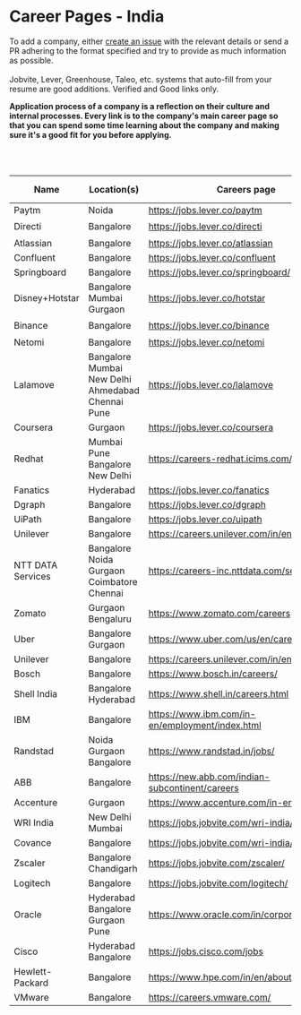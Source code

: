 # Career Pages - India

To add a company, either [create an issue](https://github.com/rahbal/ApplicationCareerPagesIndia/issues) with the relevant details or send a PR adhering to the format specified and try to provide as much information as possible.
<br>
<br>
Jobvite, Lever, Greenhouse, Taleo, etc. systems that auto-fill from your resume are good additions. Verified and Good links only.
<br>

**Application process of a company is a reflection on their culture and internal processes. Every link is to the company's main career page so that you can spend some time learning about the company and making sure it's a good fit for you before applying.**

<br>
<br>


| Name  | Location(s)  |  Careers page |  Relocation bonus? |
|-------|--------------|-----------------|---------------|
| Paytm | Noida | https://jobs.lever.co/paytm | NA |     
| Directi |  Bangalore | https://jobs.lever.co/directi | ✔️ |
| Atlassian |  Bangalore | https://jobs.lever.co/atlassian | NA |
| Confluent |  Bangalore | https://jobs.lever.co/confluent | NA |
| Springboard |  Bangalore | https://jobs.lever.co/springboard/ | NA |
| Disney+Hotstar |  Bangalore <br> Mumbai <br> Gurgaon | https://jobs.lever.co/hotstar | NA |
| Binance |  Bangalore | https://jobs.lever.co/binance | ✔️ |
| Netomi |  Bangalore | https://jobs.lever.co/netomi | NA |
| Lalamove |  Bangalore <br> Mumbai <br> New Delhi <br> Ahmedabad <br> Chennai <br> Pune | https://jobs.lever.co/lalamove | NA |
| Coursera |  Gurgaon | https://jobs.lever.co/coursera | NA |
| Redhat |  Mumbai <br> Pune <br> Bangalore <br> New Delhi | https://careers-redhat.icims.com/jobs/search | ✔️ |
| Fanatics |  Hyderabad | https://jobs.lever.co/fanatics | NA |
| Dgraph | Bangalore | https://jobs.lever.co/dgraph | NA |
| UiPath |  Bangalore | https://jobs.lever.co/uipath | NA |
| Unilever |  Bangalore | https://careers.unilever.com/in/en | NA |
| NTT DATA Services |  Bangalore <br> Noida <br> Gurgaon <br> Coimbatore <br> Chennai | https://careers-inc.nttdata.com/search/ | NA |
| Zomato | Gurgaon <br> Bengaluru | https://www.zomato.com/careers | NA |
| Uber | Bangalore <br> Gurgaon | https://www.uber.com/us/en/careers/ | NA |
| Unilever | Bangalore | https://careers.unilever.com/in/en | NA |
| Bosch | Bangalore | https://www.bosch.in/careers/ | NA |
| Shell India | Bangalore <br> Hyderabad | https://www.shell.in/careers.html | NA |
| IBM | Bangalore | https://www.ibm.com/in-en/employment/index.html | NA |
| Randstad | Noida <br> Gurgaon <br> Bangalore | https://www.randstad.in/jobs/ | NA |
| ABB | Bangalore | https://new.abb.com/indian-subcontinent/careers | NA |
| Accenture | Gurgaon | https://www.accenture.com/in-en/careers | NA |
| WRI India | New Delhi <br> Mumbai | https://jobs.jobvite.com/wri-india/jobs | NA |
| Covance | Bangalore | https://jobs.jobvite.com/wri-india/jobs | NA |
| Zscaler | Bangalore <br> Chandigarh | https://jobs.jobvite.com/zscaler/ | NA |
| Logitech | Bangalore | https://jobs.jobvite.com/logitech/ | NA |
| Oracle | Hyderabad <br> Bangalore <br> Gurgaon <br> Pune | https://www.oracle.com/in/corporate/careers/ | NA |
| Cisco | Hyderabad <br> Bangalore | https://jobs.cisco.com/jobs | NA |
| Hewlett-Packard | Bangalore | https://www.hpe.com/in/en/about/jobs.html | NA |
| VMware | Bangalore | https://careers.vmware.com/ | NA |






